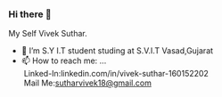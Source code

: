 ### Hi there 👋
My Self Vivek Suthar.


- 🌱 I’m S.Y I.T student studing at S.V.I.T Vasad,Gujarat<br/>
- 📫 How to reach me: ...</br>
&nbsp;Linked-In:linkedin.com/in/vivek-suthar-160152202<br/>
&nbsp;Mail Me:sutharvivek18@gmail.com

